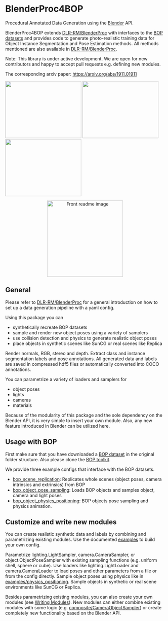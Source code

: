 # BlenderProc4BOP

Procedural Annotated Data Generation using the [Blender](https://www.blender.org/) API.

BlenderProc4BOP extends [DLR-RM/BlenderProc](https://github.com/DLR-RM/BlenderProc) with interfaces to the [BOP datasets](https://bop.felk.cvut.cz/datasets/) and provides code to generate photo-realistic training data for Object Instance Segmentation and Pose Estimation methods. 
All methods mentioned are also available in [DLR-RM/BlenderProc](https://github.com/DLR-RM/BlenderProc).

Note: This library is under active development. We are open for new contributors and happy to accept pull requests e.g. defining new modules.

The corresponding arxiv paper: https://arxiv.org/abs/1911.01911

<!-- 
Citation: 
```
@article{blenderproc2019,
	title={BlenderProc},
	author={Denninger, Maximilian and Sundermeyer, Martin and Winkelbauer, Dominik and Zidan, Youssef  and Olefir, Dmitry and Elbadrawy, Mohamad and Lodhi, Ahsan and Katam, Harinandan},
	journal={arXiv preprint arXiv:1911.01911},
	year={2019}
}
``` -->
<img src=examples/bop_scene_replication/icbin.png width="240" height="180"> <img src=examples/bop_scene_replication/tless.png width="240" height="180"> <img src=examples/bop_object_pose_sampling/tless_sample.png width="240" height="180">

<p align="center">
<img src="readme.jpg" alt="Front readme image" width=240>
</p>

## General

Please refer to [DLR-RM/BlenderProc](https://github.com/DLR-RM/BlenderProc) for a general introduction on how to set up a data generation pipeline with a yaml config.

Using this package you can 
- synthetically recreate BOP datasets
- sample and render new object poses using a variety of samplers
- use collision detection and physics to generate realistic object poses
- place objects in synthetic scenes like SunCG or real scenes like Replica

Render normals, RGB, stereo and depth. Extract class and instance segmentation labels and pose annotations. All generated data and labels are saved in compressed hdf5 files or automatically converted into COCO annotations.

You can parametrize a variety of loaders and samplers for  
- object poses
- lights
- cameras
- materials

Because of the modularity of this package and the sole dependency on the Blender API, it is very simple to insert your own module. Also, any new feature introduced in Blender can be utilized here.

## Usage with BOP

First make sure that you have downloaded a [BOP dataset](https://bop.felk.cvut.cz/datasets/) in the original folder structure. Also please clone the [BOP toolkit](https://github.com/thodan/bop_toolkit).

We provide three example configs that interface with the BOP datasets.

* [bop_scene_replication](examples/bop_scene_replication): Replicates whole scenes (object poses, camera intrinsics and extrinsics) from BOP
* [bop_object_pose_sampling](examples/bop_object_pose_sampling): Loads BOP objects and samples object, camera and light poses
* [bop_object_physics_positioning](examples/bop_object_physics_positioning): BOP objects pose sampling and physics animation.

## Customize and write new modules

You can create realistic synthetic data and labels by combining and parametrizing existing modules. Use the documented [examples](examples/README.md) to build your own config.

Parametrize lighting.LightSampler, camera.CameraSampler, or object.ObjectPoseSampler with existing sampling functions (e.g. uniform shell, sphere or cube). Use loaders like lighting.LightLoader and camera.CameraLoader to load poses and other parameters from a file or from the config directly. Sample object poses using physics like in [examples/physics_positioning](examples/physics_positioning). Sample objects in synthetic or real scene environments like SunCG or Replica.

Besides parametrizing existing modules, you can also create your own modules (see [Writing Modules](https://github.com/DLR-RM/BlenderProc#writing-modules)). New modules can either combine existing modules with some logic (e.g. [composite/CameraObjectSampler](composite/CameraObjectSampler)) or create completely new functionality based on the Blender API.

